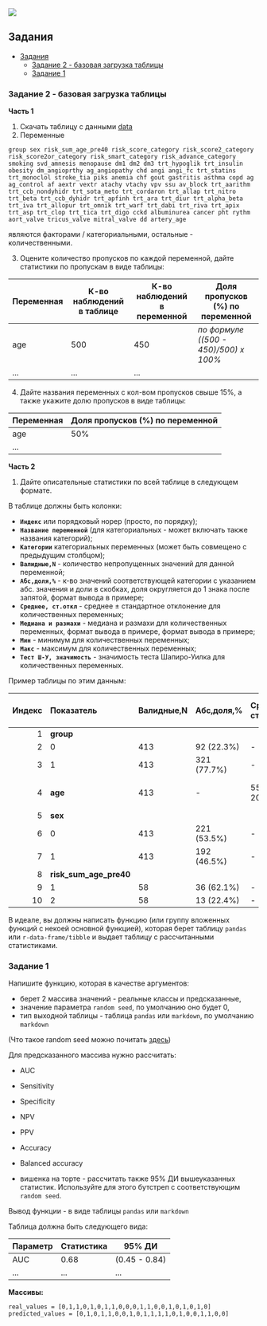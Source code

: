
<script type="text/javascript" id="MathJax-script" async
  src="https://cdn.jsdelivr.net/npm/mathjax@3/es5/tex-mml-chtml.js">
</script>

<script>
MathJax = {
  tex: {
    inlineMath: [['$', '$'], ['\\(', '\\)']]
  }
};
</script>
<script id="MathJax-script" async
  src="https://cdn.jsdelivr.net/npm/mathjax@3/es5/tex-chtml.js">
</script>

<img src="https://i.pinimg.com/564x/d6/0d/56/d60d56d0590e41ae363f42da31127a50.jpg" style="display: block; margin: 0 auto"/>

## Задания

- [Задания](#задания)
  - [Задание 2 - базовая загрузка таблицы](#задание-2---базовая-загрузка-таблицы)
  - [Задание 1](#задание-1)

### Задание 2 - базовая загрузка таблицы

**Часть 1**

1. Скачать таблицу с данными [data](./df_maga.txt)
2. Переменные

```
group sex risk_sum_age_pre40 risk_score_category risk_score2_category risk_score2or_category risk_smart_category risk_advance_category smoking svd_amnesis menopause dm1 dm2 dm3 trt_hypoglik trt_insulin obesity dm_angioprthy ag_angiopathy chd angi angi_fc trt_statins trt_monoclol stroke_tia piks anemia chf gout gastritis asthma copd ag ag_control af aextr vextr atachy vtachy vpv ssu av_block trt_aarithm trt_ccb_nondyhidr trt_sota_meto trt_cordaron trt_allap trt_nitro trt_beta trt_ccb_dyhidr trt_apfinh trt_ara trt_diur trt_alpha_beta trt_iva trt_allopur trt_omnik trt_warf trt_dabi trt_riva trt_apix trt_asp trt_clop trt_tica trt_digo cckd albuminurea cancer pht rythm aort_valve tricus_valve mitral_valve dd artery_age
```

являются факторами / категориальными, остальные - количественными.

3. Оцените количество пропусков по каждой переменной, дайте статистики по пропускам в виде таблицы:

| Переменная | К-во наблюдений в таблице | К-во наблюдений в переменной |   Доля пропусков (%) по переменной    |
| ---------- | ------------------------- | ---------------------------- | ------------------------------------- |
| age        | 500                       | 450                          | *по формуле ((500 - 450)/500) x 100%* |
| ...        | ...                       | ...                          |                                       |

4. Дайте названия переменных с кол-вом пропусков свыше 15%, а также укажите долю пропусков в виде таблицы:

| Переменная | Доля пропусков (%) по переменной |
| ---------- | -------------------------------- |
| age        | 50%                              |
| ...        |                                  |

**Часть 2**

1. Дайте описательные статистики по всей таблице в следующем формате. 

В таблице должны быть колонки:

- **`Индекс`** или порядковый норер (просто, по порядку);
- **`Название переменной`** (для категориальных - может включать также названия категорий);
- **`Категории`** категориальных переменных (может быть совмещено с предыдущим столбцом);
- **`Валидные,N`** - количество непропущенных значений для данной переменной;
- **`Абс,доля,%`** - к-во значений соответствующей категории с указанием абс. значения и доли в скобках, доля округляется до 1 знака после запятой, формат вывода в примере; 
- **`Среднее, ст.откл`** - среднее ± стандартное отклонение для количественных переменных;
- **`Медиана и размахи`** - медиана и размахи для количественных переменных, формат вывода в примере, формат вывода в примере;
- **`Мин`** - минимум для количественных переменных;
- **`Макс`** - максимум для количественных переменных;
- **`Тест Ш-У, значимость`** - значимость теста Шапиро-Уилка для количественных переменных.

Пример таблицы по этим данным:

| Индекс |       Показатель       | Валидные,N | Абс,доля,%  | Среднее, ст.откл | Медиана и размахи | Мин  | Макс | Тест Ш-У, значимость |
| -----: | :--------------------- | :--------- | :---------- | :--------------- | :---------------- | :--- | :--- | -------------------: |
|      1 | **group**              |            |             |                  |                   |      |      |                      |
|      2 | 0                      | 413        | 92 (22.3%)  | -                | -                 | -    | -    |                      |
|      3 | 1                      | 413        | 321 (77.7%) | -                | -                 | -    | -    |                      |
|      4 | **age**                | 413        | -           | 55.4 ± 20.2      | 61.0 [39.0; 72.0] | 18.0 | 91.0 |                    0 |
|      5 | **sex**                |            |             |                  |                   |      |      |                      |
|      6 | 0                      | 413        | 221 (53.5%) | -                | -                 | -    | -    |                      |
|      7 | 1                      | 413        | 192 (46.5%) | -                | -                 | -    | -    |                      |
|      8 | **risk_sum_age_pre40** |            |             |                  |                   |      |      |                      |
|      9 | 1                      | 58         | 36 (62.1%)  | -                | -                 | -    | -    |                      |
|     10 | 2                      | 58         | 13 (22.4%)  | -                | -                 | -    | -    |                      |

В идеале, вы должны написать  функцию (или группу вложенных функций с некоей основной функцией), которая берет таблицу `pandas` или `r-data-frame/tibble` и выдает таблицу с рассчитанными статистиками. 


### Задание 1

Напишите функцию, которая в качестве аргументов:

- берет 2 массива значений - реальные классы и предсказанные,
- значение параметра `random seed`, по умолчанию оно будет 0,
- тип выходной таблицы - таблица  `pandas` или `markdown`, по умолчанию `markdown`

(Что такое random seed можно почитать [здесь](https://en.wikipedia.org/wiki/Random_seed))

Для предсказанного массива нужно рассчитать:

- AUC
- Sensitivity
- Specificity
- NPV
- PPV
- Accuracy
- Balanced accuracy

- вишенка на торте - рассчитать также 95% ДИ вышеуказанных статистик.
Используйте для этого бутстреп с соответствующим `random seed`.

Вывод функции - в виде таблицы `pandas` или `markdown`

Таблица должна быть следующего вида:

| Параметр | Статистика |    95% ДИ     |
| -------- | ---------- | ------------- |
| AUC      | 0.68       | (0.45 - 0.84) |
| ...      | ...        | ...           |

**Массивы:**

```
real_values = [0,1,1,0,1,0,1,1,0,0,0,1,1,0,0,1,0,1,0,1,0]
predicted_values = [0,1,0,1,1,0,0,1,0,1,1,1,1,0,1,0,0,1,1,0,0]
```
